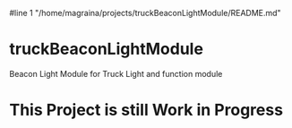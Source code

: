 #line 1 "/home/magraina/projects/truckBeaconLightModule/README.md"
# truckBeaconLightModule
 Beacon Light Module for Truck Light and function module

# This Project is still Work in Progress
